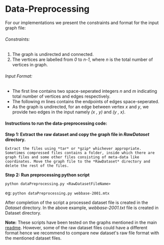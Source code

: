 # Data-Preprocessing
For our implementations we present the constraints and format for the input graph file:
###### Constraints:
1. The graph is undirected and connected.
2. The vertices are labelled from *0* to *n-1*, where *n* is the total number of vertices in graph.
###### Input Format:
- The first line contains two space-seperated integers *n* and *m* indicating total number of vertices and edges respectively.
- The following *m* lines contains the endpoints of edges space-seperated.
- As the graph is undirected, for an edge between vertex *x* and *y*, we provide two edges in the input namely *(x , y)* and *(y , x)*.

#### Instructions to run the data-preprocessing code:
**Step 1: Extract the raw dataset and copy the graph file in *RawDataset* directory.**
	
	Extract the files using *tar* or *gzip* whichever appropriate. Sometimes compressed files contains a folder, inside which there are graph files and some other files consisting of meta-data like coordinates. Move the graph file to the *RawDataset* directory and delete the rest of the files. 

**Step 2: Run preprocessing python script**

```python dataPreprocessing.py <RawDatasetFileName>```

eg: ```python dataPreprocessing.py webbase-2001.mtx```

After completion of the script a processed dataset file is created in the *Dataset* directory. In the above example, *webbase-2001.txt* file is created in Dataset directory. 

**Note:** These scripts have been tested on the graphs mentioned in the main [readme](../README.md). However, some of the raw dataset files could have a different format hence we recommend to compare new dataset's raw file format with the mentioned dataset files. 
